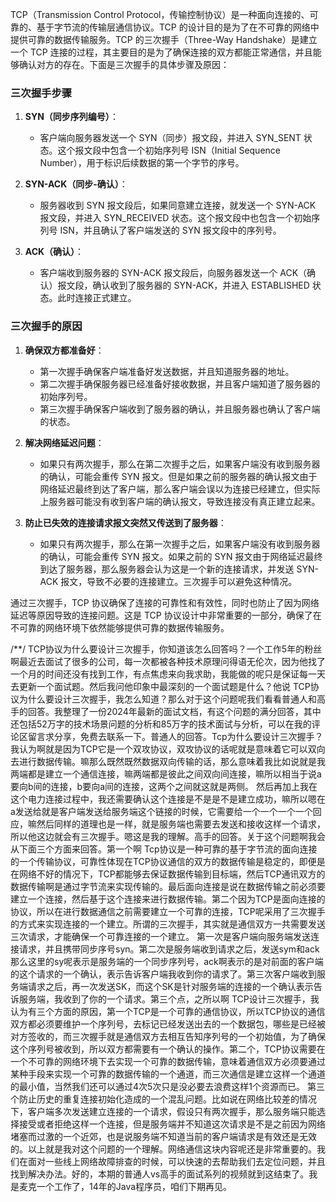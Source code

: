 TCP（Transmission Control Protocol，传输控制协议）是一种面向连接的、可靠的、基于字节流的传输层通信协议。TCP 的设计目的是为了在不可靠的网络中提供可靠的数据传输服务。TCP 的三次握手（Three-Way Handshake）是建立一个 TCP 连接的过程，其主要目的是为了确保连接的双方都能正常通信，并且能够确认对方的存在。下面是三次握手的具体步骤及原因：

### 三次握手步骤

1. **SYN（同步序列编号）**：

   - 客户端向服务器发送一个 SYN（同步）报文段，并进入 SYN_SENT 状态。这个报文段中包含一个初始序列号 ISN（Initial Sequence Number），用于标识后续数据的第一个字节的序号。

2. **SYN-ACK（同步-确认）**：

   - 服务器收到 SYN 报文段后，如果同意建立连接，就发送一个 SYN-ACK 报文段，并进入 SYN_RECEIVED 状态。这个报文段中也包含一个初始序列号 ISN，并且确认了客户端发送的 SYN 报文段中的序列号。

3. **ACK（确认）**：
   - 客户端收到服务器的 SYN-ACK 报文段后，向服务器发送一个 ACK（确认）报文段，确认收到了服务器的 SYN-ACK，并进入 ESTABLISHED 状态。此时连接正式建立。

### 三次握手的原因

1. **确保双方都准备好**：

   - 第一次握手确保客户端准备好发送数据，并且知道服务器的地址。
   - 第二次握手确保服务器已经准备好接收数据，并且客户端知道了服务器的初始序列号。
   - 第三次握手确保客户端收到了服务器的确认，并且服务器也确认了客户端的状态。

2. **解决网络延迟问题**：

   - 如果只有两次握手，那么在第二次握手之后，如果客户端没有收到服务器的确认，可能会重传 SYN 报文。但是如果之前的服务器的确认报文由于网络延迟最终到达了客户端，那么客户端会误以为连接已经建立，但实际上服务器可能没有收到客户端的确认报文，导致连接没有真正建立起来。

3. **防止已失效的连接请求报文突然又传送到了服务器**：
   - 如果只有两次握手，那么在第一次握手之后，如果客户端没有收到服务器的确认，可能会重传 SYN 报文。如果之前的 SYN 报文由于网络延迟最终到达了服务器，那么服务器会认为这是一个新的连接请求，并发送 SYN-ACK 报文，导致不必要的连接建立。三次握手可以避免这种情况。

通过三次握手，TCP 协议确保了连接的可靠性和有效性，同时也防止了因为网络延迟等原因导致的连接问题。这是 TCP 协议设计中非常重要的一部分，确保了在不可靠的网络环境下依然能够提供可靠的数据传输服务。


/**/
TCP协议为什么要设计三次握手，你知道该怎么回答吗？一个工作5年的粉丝啊最近去面试了很多的公司，每一次都被各种技术原理问得语无伦次，因为他找了一个月的时间还没有找到工作，有点焦虑来向我求助，我能做的呢只是保证每一天去更新一个面试题。然后我问他印象中最深刻的一个面试题是什么？他说 TCP协议为什么要设计三次握手，我怎么知道？那么对于这个问题呢我们看看普通人和高手的回答。我整理了一份2024年最新的面试文档，有这个问题的满分回答，其中还包括52万字的技术场景问题的分析和85万字的技术面试与分析，可以在我的评论区留言求分享，免费去联系一下。普通人的回答。Tcp为什么要设计三次握手？我认为啊就是因为TCP它是一个双攻协议，双攻协议的话呢就是意味着它可以双向去进行数据传输。嘛那么既然既然数据双向传输的话，那么意味着我比如说就是我两端都是建立一个通信连接，嘛两端都是彼此之间双向间连接，嘛所以相当于说a要向b间的连接，b要向a间的连接，这两个之间就这就是两侧。
	然后再加上我在这个电力连接过程中，我还需要确认这个连接是不是是不是建立成功，嘛所以嗯在a发送给就是客户端发送给服务端这个链接的时候，它需要给一个一个一个一个回应，嘛然后同样的道理也是一样，就是服务端也需要去发送和接收这样一个请求，所以他这边就会有三次握手。嗯这是我的理解。高手的回答。关于这个问题啊我会从下面三个方面来回答。第一个啊 Tcp协议是一种可靠的基于字节流的面向连接的一个传输协议，可靠性体现在TCP协议通信的双方的数据传输是稳定的，即便是在网络不好的情况下，TCP都能够去保证数据传输到目标端，然后TCP通讯双方的数据传输啊是通过字节流来实现传输的。最后面向连接是说在数据传输之前必须要建立一个连接，然后基于这个连接来进行数据传输。第二个因为TCP是面向连接的协议，所以在进行数据通信之前需要建立一个可靠的连接，TCP呢采用了三次握手的方式来实现连接的一个建立。所谓的三次握手，其实就是通信双方一共需要发送三次请求，才能确保一个可靠连接的一个建立。
	第一次是客户端向服务端发送连接请求，并且携带同步序号syn。第二次是服务端收到请求之后，发送sym和ack那么这里的sy呢表示是服务端的一个同步序列号，ack啊表示的是对前面的客户端的这个请求的一个确认，表示告诉客户端我收到你的请求了。第三次客户端收到服务端请求之后，再一次发送SK，而这个SK是针对服务端的连接的一个确认表示告诉服务端，我收到了你的一个请求。第三个点，之所以啊 TCP设计三次握手，我认为有三个方面的原因，第一个TCP是一个可靠的通信协议，所以TCP协议的通信双方都必须要维护一个序列号，去标记已经发送出去的一个数据包，哪些是已经被对方签收的，而三次握手就是通信双方去相互告知序列号的一个初始值，为了确保这个序列号被收到，所以双方都需要有一个确认的操作。第二个，TCP协议需要在一个不可靠的网络环境下去实现一个可靠的数据传输，意味着通信双方必须要通过某种手段来实现一个可靠的数据传输的一个通道，而三次通信是建立这样一个通道的最小值，当然我们还可以通过4次5次只是没必要去浪费这样1个资源而已。
	第三个防止历史的重复连接初始化造成的一个混乱问题。比如说在网络比较差的情况下，客户端多次发送建立连接的一个请求，假设只有两次握手，那么服务端只能选择接受或者拒绝这样一个连接，但是服务端并不知道这次请求是不是之前因为网络堵塞而过激的一个近郊，也是说服务端不知道当前的客户端请求是有效还是无效的。以上就是我对这个问题的一个理解。网络通信这块内容呢还是非常重要的。我们在面对一些线上网络故障排查的时候，可以快速的去帮助我们去定位问题，并且找到解决办法。好的，本期的普通人vs高手的面试系列的视频就到这结束了。我是麦克一个工作了，14年的Java程序员，咱们下期再见。